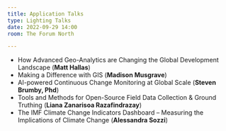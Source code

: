 ```yaml
---
title: Application Talks
type: Lighting Talks
date: 2022-09-29 14:00
room: The Forum North

---
```

- How Advanced Geo-Analytics are Changing the Global Development Landscape (**Matt Hallas**) 
- Making a Difference with GIS (**Madison Musgrave**) 
- AI-powered Continuous Change Monitoring at Global Scale (**Steven Brumby, Phd**) 
- Tools and Methods for Open-Source Field Data Collection & Ground Truthing (**Liana Zanarisoa Razafindrazay**) 
- The IMF Climate Change Indicators Dashboard – Measuring the Implications of Climate Change (**Alessandra Sozzi**)
